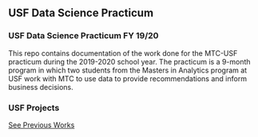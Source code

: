 ## USF Data Science Practicum

### USF Data Science Practicum FY 19/20

This repo contains documentation of the work done for the MTC-USF practicum during the 2019-2020 school year. The practicum is a 9-month program in which two students from the Masters in Analytics program at USF work with MTC to use data to provide recommendations and inform business decisions.

### USF Projects



[See Previous Works](https://github.com/BayAreaMetro/eps-projects/blob/master/README.md)

